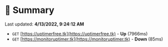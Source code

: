 # 📖 Summary
Last updated: **4/13/2022, 9:24:12 AM**

- `GET` [https://uptimerfree.tk](https://uptimerfree.tk) - **Up** (7966ms)
- `GET` [https://monitoruptimer.tk](https://monitoruptimer.tk) - **Down** (85ms)
